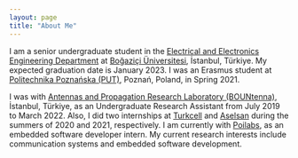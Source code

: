 ```yaml
---
layout: page
title: "About Me"
---
```

<head>
  <meta http-equiv='cache-control' content='no-cache'> 
  <meta http-equiv='expires' content='0'> 
  <meta http-equiv='pragma' content='no-cache'>
</head>
  
I am a senior undergraduate student in the [Electrical and Electronics Engineering Department](https://ee.boun.edu.tr/) at [Boğaziçi Üniversitesi](http://www.boun.edu.tr/en-US/Index), İstanbul, Türkiye. My expected graduation date is January 2023. I was an Erasmus student at [Politechnika Poznańska (PUT)](https://www.put.poznan.pl/en), Poznań, Poland, in Spring 2021. 

<!-- ![Boğaziçi](https://upload.wikimedia.org/wikipedia/tr/e/e2/Bo%C4%9Fazi%C3%A7i_%C3%9Cniversitesi_Logo.png){: style="float: left", size="100"} -->
<!-- ![Swiss Alps](https://user-images.githubusercontent.com/4943215/55412536-edbba180-5567-11e9-9c70-6d33bca3f8ed.jpg)
 -->

I was with [Antennas and Propagation Research Laboratory (BOUNtenna)](https://bountenna.boun.edu.tr/), İstanbul, Türkiye, as an Undergraduate Research Assistant from July 2019 to March 2022. Also, I did two internships at [Turkcell](https://www.turkcell.com.tr/english-support) and [Aselsan](https://aselsan.com.tr/en) during the summers of 2020 and 2021, respectively. I am currently with [Poilabs](https://www.poilabs.com/en/home/), as an embedded software developer intern. My current research interests include communication systems and embedded software development.
